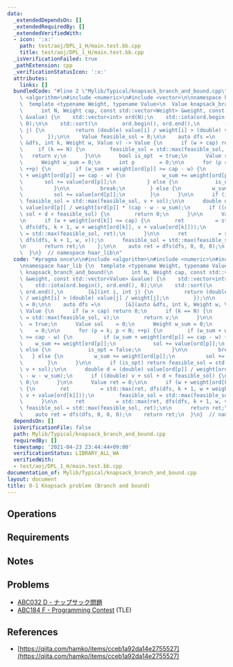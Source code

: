 ```yaml
---
data:
  _extendedDependsOn: []
  _extendedRequiredBy: []
  _extendedVerifiedWith:
  - icon: ':x:'
    path: test/aoj/DPL_1_H/main.test.bb.cpp
    title: test/aoj/DPL_1_H/main.test.bb.cpp
  _isVerificationFailed: true
  _pathExtension: cpp
  _verificationStatusIcon: ':x:'
  attributes:
    links: []
  bundledCode: "#line 2 \"Mylib/Typical/knapsack_branch_and_bound.cpp\"\n\n#include\
    \ <algorithm>\n#include <numeric>\n#include <vector>\n\nnamespace haar_lib {\n\
    \  template <typename Weight, typename Value>\n  Value knapsack_branch_and_bound(\n\
    \      int N, Weight cap, const std::vector<Weight> &weight, const std::vector<Value>\
    \ &value) {\n    std::vector<int> ord(N);\n    std::iota(ord.begin(), ord.end(),\
    \ 0);\n\n    std::sort(\n        ord.begin(), ord.end(),\n        [&](int i, int\
    \ j) {\n          return (double) value[i] / weight[i] > (double) value[j] / weight[j];\n\
    \        });\n\n    Value feasible_sol = 0;\n\n    auto dfs =\n        [&](auto\
    \ &dfs, int k, Weight w, Value v) -> Value {\n      if (w > cap) return 0;\n \
    \     if (k == N) {\n        feasible_sol = std::max(feasible_sol, v);\n     \
    \   return v;\n      }\n\n      bool is_opt  = true;\n      Value sol    = 0;\n\
    \      Weight w_sum = 0;\n      int p        = 0;\n\n      for (p = k; p < N;\
    \ ++p) {\n        if (w_sum + weight[ord[p]] >= cap - w) {\n          if (w_sum\
    \ + weight[ord[p]] == cap - w) {\n            w_sum += weight[ord[p]];\n     \
    \       sol += value[ord[p]];\n          } else {\n            is_opt = false;\n\
    \          }\n\n          break;\n        } else {\n          w_sum += weight[ord[p]];\n\
    \          sol += value[ord[p]];\n        }\n      }\n\n      if (is_opt) return\
    \ feasible_sol = std::max(feasible_sol, v + sol);\n\n      double d = (double)\
    \ value[ord[p]] / weight[ord[p]] * (cap - w - w_sum);\n      if ((double) v +\
    \ sol + d < feasible_sol) {\n        return 0;\n      }\n\n      Value ret = 0;\n\
    \n      if (w + weight[ord[k]] <= cap) {\n        ret          = std::max(ret,\
    \ dfs(dfs, k + 1, w + weight[ord[k]], v + value[ord[k]]));\n        feasible_sol\
    \ = std::max(feasible_sol, ret);\n      }\n\n      ret          = std::max(ret,\
    \ dfs(dfs, k + 1, w, v));\n      feasible_sol = std::max(feasible_sol, ret);\n\
    \n      return ret;\n    };\n\n    auto ret = dfs(dfs, 0, 0, 0);\n    return ret;\n\
    \  }\n}  // namespace haar_lib\n"
  code: "#pragma once\n\n#include <algorithm>\n#include <numeric>\n#include <vector>\n\
    \nnamespace haar_lib {\n  template <typename Weight, typename Value>\n  Value\
    \ knapsack_branch_and_bound(\n      int N, Weight cap, const std::vector<Weight>\
    \ &weight, const std::vector<Value> &value) {\n    std::vector<int> ord(N);\n\
    \    std::iota(ord.begin(), ord.end(), 0);\n\n    std::sort(\n        ord.begin(),\
    \ ord.end(),\n        [&](int i, int j) {\n          return (double) value[i]\
    \ / weight[i] > (double) value[j] / weight[j];\n        });\n\n    Value feasible_sol\
    \ = 0;\n\n    auto dfs =\n        [&](auto &dfs, int k, Weight w, Value v) ->\
    \ Value {\n      if (w > cap) return 0;\n      if (k == N) {\n        feasible_sol\
    \ = std::max(feasible_sol, v);\n        return v;\n      }\n\n      bool is_opt\
    \  = true;\n      Value sol    = 0;\n      Weight w_sum = 0;\n      int p    \
    \    = 0;\n\n      for (p = k; p < N; ++p) {\n        if (w_sum + weight[ord[p]]\
    \ >= cap - w) {\n          if (w_sum + weight[ord[p]] == cap - w) {\n        \
    \    w_sum += weight[ord[p]];\n            sol += value[ord[p]];\n          }\
    \ else {\n            is_opt = false;\n          }\n\n          break;\n     \
    \   } else {\n          w_sum += weight[ord[p]];\n          sol += value[ord[p]];\n\
    \        }\n      }\n\n      if (is_opt) return feasible_sol = std::max(feasible_sol,\
    \ v + sol);\n\n      double d = (double) value[ord[p]] / weight[ord[p]] * (cap\
    \ - w - w_sum);\n      if ((double) v + sol + d < feasible_sol) {\n        return\
    \ 0;\n      }\n\n      Value ret = 0;\n\n      if (w + weight[ord[k]] <= cap)\
    \ {\n        ret          = std::max(ret, dfs(dfs, k + 1, w + weight[ord[k]],\
    \ v + value[ord[k]]));\n        feasible_sol = std::max(feasible_sol, ret);\n\
    \      }\n\n      ret          = std::max(ret, dfs(dfs, k + 1, w, v));\n     \
    \ feasible_sol = std::max(feasible_sol, ret);\n\n      return ret;\n    };\n\n\
    \    auto ret = dfs(dfs, 0, 0, 0);\n    return ret;\n  }\n}  // namespace haar_lib\n"
  dependsOn: []
  isVerificationFile: false
  path: Mylib/Typical/knapsack_branch_and_bound.cpp
  requiredBy: []
  timestamp: '2021-04-23 23:44:44+09:00'
  verificationStatus: LIBRARY_ALL_WA
  verifiedWith:
  - test/aoj/DPL_1_H/main.test.bb.cpp
documentation_of: Mylib/Typical/knapsack_branch_and_bound.cpp
layout: document
title: 0-1 Knapsack problem (Branch and bound)
---
```


## Operations

## Requirements

## Notes

## Problems

- [ABC032 D - ナップサック問題](https://atcoder.jp/contests/abc032/tasks/abc032_d)
- [ABC184 F - Programming Contest](https://atcoder.jp/contests/abc184/tasks/abc184_f) (TLE)

## References

- [https://qiita.com/hamko/items/cceb1a92da14e2755527](https://qiita.com/hamko/items/cceb1a92da14e2755527)
